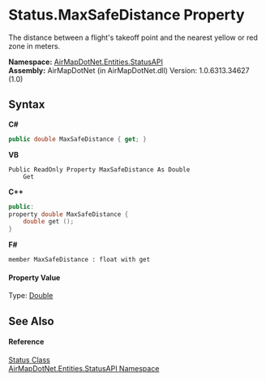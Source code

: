 # Status.MaxSafeDistance Property 
 

The distance between a flight's takeoff point and the nearest yellow or red zone in meters.

**Namespace:**&nbsp;<a href="N_AirMapDotNet_Entities_StatusAPI">AirMapDotNet.Entities.StatusAPI</a><br />**Assembly:**&nbsp;AirMapDotNet (in AirMapDotNet.dll) Version: 1.0.6313.34627 (1.0)

## Syntax

**C#**<br />
``` C#
public double MaxSafeDistance { get; }
```

**VB**<br />
``` VB
Public ReadOnly Property MaxSafeDistance As Double
	Get
```

**C++**<br />
``` C++
public:
property double MaxSafeDistance {
	double get ();
}
```

**F#**<br />
``` F#
member MaxSafeDistance : float with get

```


#### Property Value
Type: <a href="http://msdn2.microsoft.com/en-us/library/643eft0t" target="_blank">Double</a>

## See Also


#### Reference
<a href="T_AirMapDotNet_Entities_StatusAPI_Status">Status Class</a><br /><a href="N_AirMapDotNet_Entities_StatusAPI">AirMapDotNet.Entities.StatusAPI Namespace</a><br />